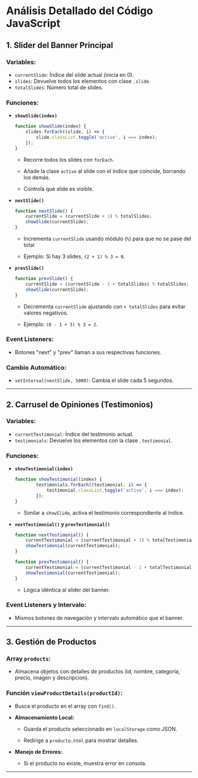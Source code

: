 # Análisis Detallado del Código JavaScript

## 1. **Slider del Banner Principal**
### **Variables:**
- `currentSlide`: Índice del slide actual (inicia en 0).
- `slides`:  Devuelve todos los elementos con clase `.slide`.
- `totalSlides`: Número total de slides.

### **Funciones:**
- **`showSlide(index)`**  
    ```javascript
    function showSlide(index) {
        slides.forEach((slide, i) => {
            slide.classList.toggle('active', i === index);
        });
    }
    ```
  - Recorre todos los slides con `forEach`.

  - Añade la clase `active` al slide con el índice que coincide, borrando los demás.

  - Controla qué slide es visible.

- **`nextSlide()`**  
    ```javascript
    function nextSlide() {
        currentSlide = (currentSlide + 1) % totalSlides;
        showSlide(currentSlide);
    }
    ```

  - Incrementa `currentSlide` usando módulo (`%`) para que no se pase del total

  - Ejemplo: Si hay 3 slides, `(2 + 1) % 3 = 0`.
    
- **`prevSlide()`**  
    ```javascript
    function prevSlide() {
        currentSlide = (currentSlide - 1 + totalSlides) % totalSlides;
        showSlide(currentSlide);
    }
    ```
  - Decrementa `currentSlide` ajustando con `+ totalSlides` para evitar valores negativos.

  - Ejemplo: `(0 - 1 + 3) % 3 = 2`.

### **Event Listeners:**
- Botones "next" y "prev" llaman a sus respectivas funciones.

### **Cambio Automático:**
- `setInterval(nextSlide, 5000)`: Cambia el slide cada 5 segundos.

---

## 2. **Carrusel de Opiniones (Testimonios)**
### **Variables:**
- `currentTestimonial`: Índice del testimonio actual.
- `testimonials`: Devuelve los elementos con la clase `.testimonial`.

### **Funciones:**
- **`showTestimonial(index)`**  
    ```javascript
    function showTestimonial(index) {
            testimonials.forEach((testimonial, i) => {
                testimonial.classList.toggle('active', i === index);
            });
    }
    ```
  - Similar a `showSlide`, activa el testimonio correspondiente al índice.

- **`nextTestimonial()` y `prevTestimonial()`**  
    ```javascript
    function nextTestimonial() {
        currentTestimonial = (currentTestimonial + 1) % totalTestimonials;
        showTestimonial(currentTestimonial);
    }

    function prevTestimonial() {
        currentTestimonial = (currentTestimonial - 1 + totalTestimonials) % totalTestimonials;
        showTestimonial(currentTestimonial);
    }
    ```
  - Lógica idéntica al slider del banner.

### **Event Listeners y Intervalo:**

- Mismos botones de navegación y intervalo automático que el banner.

---

## 3. **Gestión de Productos**
### **Array `products`:**
- Almacena objetos con detalles de productos (id, nombre, categoría, precio, imagen y descripcion).

### **Función `viewProductDetails(productId)`:**
    
- Busca el producto en el array con `find()`.

- **Almacenamiento Local:**  

  - Guarda el producto seleccionado en `localStorage` como JSON.

  - Redirige a `producto.html` para mostrar detalles.

- **Manejo de Errores:**  

  - Si el producto no existe, muestra error en consola.


---





